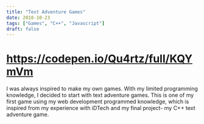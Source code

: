 ```yaml
---
title: "Text Adventure Games"
date: 2018-10-23
tags: ["Games", "C++", "Javascript"]
draft: false
---
```


# https://codepen.io/Qu4rtz/full/KQYmVm

I was always inspired to make my own games. With my limited programming knowledge, I decided to start with text adventure games. This is one of my first game using my web development programmed knowledge, which is inspired from my experience with iDTech and my final project- my C++ text adventure game.
